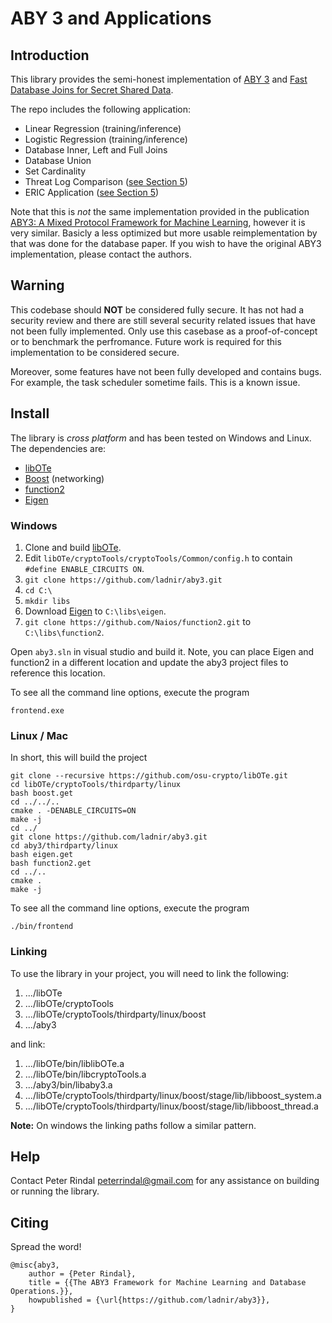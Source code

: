 # ABY 3 and Applications
 
## Introduction
 
This library provides the semi-honest implementation of [ABY 3](https://eprint.iacr.org/2018/403.pdf) and [Fast Database Joins for Secret Shared Data](https://eprint.iacr.org/2019/518.pdf).

The repo includes the following application:
 * Linear Regression (training/inference)
 * Logistic Regression (training/inference)
 * Database Inner, Left and Full Joins
 * Database Union
 * Set Cardinality
 * Threat Log Comparison ([see Section 5](https://eprint.iacr.org/2019/518.pdf))
 * ERIC Application ([see Section 5](https://eprint.iacr.org/2019/518.pdf))


Note that this is *not* the same implementation provided in the publication [ABY3: A Mixed Protocol Framework for Machine Learning](https://eprint.iacr.org/2018/403.pdf), however it is very similar. Basicly a less optimized but more usable reimplementation by that was done for the database paper. If you wish to have the original ABY3 implementation, please contact the authors.

## Warning 

This codebase should **NOT** be considered fully secure. It has not had a security review and there are still several security related issues that have not been fully implemented. Only use this casebase as a proof-of-concept or to benchmark the perfromance. Future work is required for this implementation to be considered secure. 

Moreover, some features have not been fully developed and contains bugs. For example, the task scheduler sometime fails. This is a known issue.

## Install
 
The library is *cross platform* and has been tested on Windows and Linux. The dependencies are:

 * [libOTe](https://github.com/osu-crypto/libOTe)
 * [Boost](http://www.boost.org/) (networking)
 * [function2](https://github.com/Naios/function2)
 * [Eigen](http://eigen.tuxfamily.org/index.php?title=Main_Page)

### Windows

 1) Clone and build [libOTe](https://github.com/osu-crypto/libOTe). 
 2) Edit `libOTe/cryptoTools/cryptoTools/Common/config.h` to contain `#define ENABLE_CIRCUITS ON`. 
 3) `git clone https://github.com/ladnir/aby3.git`
 4) `cd C:\`
 5) `mkdir libs`
 6) Download [Eigen](http://eigen.tuxfamily.org/index.php?title=Main_Page) to `C:\libs\eigen`.
 7) `git clone https://github.com/Naios/function2.git`  to `C:\libs\function2`.

Open `aby3.sln` in visual studio and build it. Note, you can place Eigen and function2 in a different location and update the aby3 project files to reference this location.

To see all the command line options, execute the program 

`frontend.exe` 


### Linux / Mac
 
In short, this will build the project

```
git clone --recursive https://github.com/osu-crypto/libOTe.git
cd libOTe/cryptoTools/thirdparty/linux
bash boost.get
cd ../../..
cmake . -DENABLE_CIRCUITS=ON
make -j
cd ../
git clone https://github.com/ladnir/aby3.git
cd aby3/thirdparty/linux
bash eigen.get
bash function2.get
cd ../..
cmake .
make -j
```

To see all the command line options, execute the program 
 
`./bin/frontend`


### Linking

 To use the library in your project, you will need to link the following:

1) .../libOTe
2) .../libOTe/cryptoTools
3) .../libOTe/cryptoTools/thirdparty/linux/boost
4) .../aby3

and link:
1) .../libOTe/bin/liblibOTe.a
2) .../libOTe/bin/libcryptoTools.a
3) .../aby3/bin/libaby3.a
4) .../libOTe/cryptoTools/thirdparty/linux/boost/stage/lib/libboost_system.a
5) .../libOTe/cryptoTools/thirdparty/linux/boost/stage/lib/libboost_thread.a


**Note:** On windows the linking paths follow a similar pattern.

## Help
 
Contact Peter Rindal peterrindal@gmail.com for any assistance on building  or running the library.

## Citing

 Spread the word!

```
@misc{aby3,
    author = {Peter Rindal},
    title = {{The ABY3 Framework for Machine Learning and Database Operations.}},
    howpublished = {\url{https://github.com/ladnir/aby3}},
}
```
